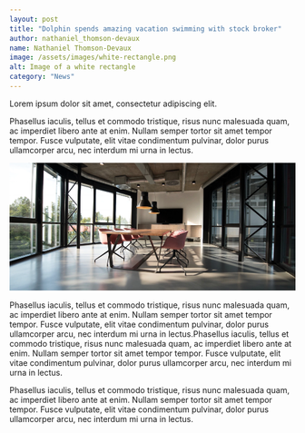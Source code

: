 ```yaml
---
layout: post
title: "Dolphin spends amazing vacation swimming with stock broker"
author: nathaniel_thomson-devaux
name: Nathaniel Thomson-Devaux
image: /assets/images/white-rectangle.png
alt: Image of a white rectangle
category: "News"
---
```


Lorem ipsum dolor sit amet, consectetur adipiscing elit.

Phasellus iaculis, tellus et commodo tristique, risus nunc malesuada quam, ac imperdiet libero ante at enim. Nullam semper tortor sit amet tempor tempor. Fusce vulputate, elit vitae condimentum pulvinar, dolor purus ullamcorper arcu, nec interdum mi urna in lectus.

<img src="/assets/images/jobs-1.png" alt="Picture of Chaincode Office">

Phasellus iaculis, tellus et commodo tristique, risus nunc malesuada quam, ac imperdiet libero ante at enim. Nullam semper tortor sit amet tempor tempor. Fusce vulputate, elit vitae condimentum pulvinar, dolor purus ullamcorper arcu, nec interdum mi urna in lectus.Phasellus iaculis, tellus et commodo tristique, risus nunc malesuada quam, ac imperdiet libero ante at enim. Nullam semper tortor sit amet tempor tempor. Fusce vulputate, elit vitae condimentum pulvinar, dolor purus ullamcorper arcu, nec interdum mi urna in lectus.

Phasellus iaculis, tellus et commodo tristique, risus nunc malesuada quam, ac imperdiet libero ante at enim. Nullam semper tortor sit amet tempor tempor. Fusce vulputate, elit vitae condimentum pulvinar, dolor purus ullamcorper arcu, nec interdum mi urna in lectus.
